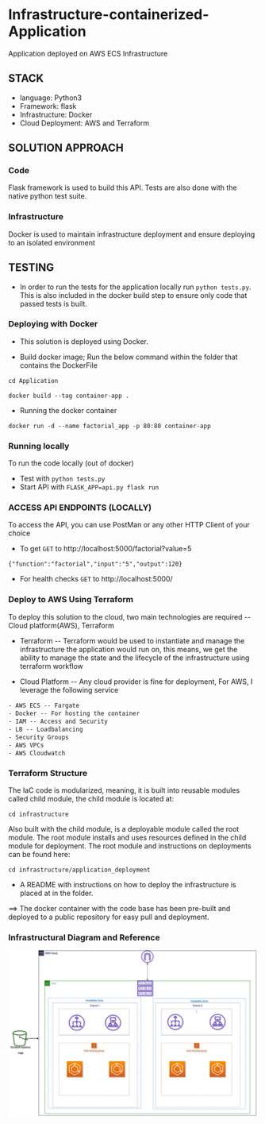 # Infrastructure-containerized-Application
Application deployed on AWS ECS Infrastructure

## STACK
* language: Python3
* Framework: flask
* Infrastructure: Docker
* Cloud Deployment: AWS and Terraform

## SOLUTION APPROACH
### Code
Flask framework is used to build this API. Tests are also done with the native python test suite. 

### Infrastructure
Docker is used to maintain infrastructure deployment and ensure deploying to an isolated environment 

## TESTING
* In order to run the tests for the application locally run ```python tests.py```. This is also included in the docker build step to ensure only code that passed tests is built.


### Deploying with Docker
* This solution is deployed using Docker. 

- Build docker image; Run the below command within the folder that contains the DockerFile

```
cd Application

```

```
docker build --tag container-app .
```

- Running the docker container

```
docker run -d --name factorial_app -p 80:80 container-app
```

### Running locally
To run the code locally (out of docker)
* Test with ```python tests.py```
* Start API with ```FLASK_APP=api.py flask run```


### ACCESS API ENDPOINTS (LOCALLY)
To access the API, you can use PostMan or any other HTTP Client of your choice

* To get ```GET``` to http://localhost:5000/factorial?value=5

```
{"function":"factorial","input":"5","output":120}

```

* For health checks ```GET``` to http://localhost:5000/



### Deploy to AWS Using Terraform
To deploy this solution to the cloud, two main technologies are required -- Cloud platform(AWS), Terraform

- Terraform -- Terraform would be used to instantiate and manage the infrastructure the application would run on, this means, we get the ability to manage the state and the lifecycle of the infrastructure using terraform workflow

- Cloud Platform -- Any cloud provider is fine for deployment, For AWS, I leverage the following service

```
- AWS ECS -- Fargate
- Docker -- For hosting the container
- IAM -- Access and Security
- LB -- Loadbalancing
- Security Groups
- AWS VPCs
- AWS Cloudwatch

```

### Terraform Structure
The IaC code is modularized, meaning, it is built into reusable modules called child module, the child module is located at:

```
cd infrastructure
```

Also built with the child module, is a deployable module called the root module. The root module installs and uses resources defined in the child module for deployment. The root module and instructions on deployments can be found here:

```
cd infrastructure/application_deployment
```
- A README with instructions on how to deploy the infrastructure is placed at in the folder.

==> The docker container with the code base has been pre-built and deployed to a public repository for easy pull and deployment.


### Infrastructural Diagram and Reference

![ECS infra](infrastructure/img/infra_diag.png)
